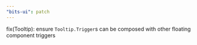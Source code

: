 ```yaml
---
"bits-ui": patch
---
```


fix(Tooltip): ensure `Tooltip.Trigger`s can be composed with other floating component triggers
